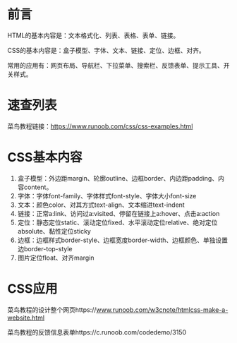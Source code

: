 # 前言

HTML的基本内容是：文本格式化、列表、表格、表单、链接。

CSS的基本内容是：盒子模型、字体、文本、链接、定位、边框、对齐。

常用的应用有：网页布局、导航栏、下拉菜单、搜索栏、反馈表单、提示工具、开关样式。

# 速查列表

菜鸟教程链接：https://www.runoob.com/css/css-examples.html

# CSS基本内容

1. 盒子模型：外边距margin、轮廓outline、边框border、内边距padding、内容content。
2. 字体：字体font-family、字体样式font-style、字体大小font-size
3. 文本：颜色color、对其方式text-align、文本缩进text-indent
4. 链接：正常a:link、访问过a:visited、停留在链接上a:hover、点击a:action
5. 定位：静态定位static、滚动定位fixed、水平滚动定位relative、绝对定位absolute、黏性定位sticky
6. 边框：边框样式border-style、边框宽度border-width、边框颜色、单独设置边border-top-style
7. 图片定位float、对齐margin

# CSS应用

菜鸟教程的设计整个网页https://www.runoob.com/w3cnote/htmlcss-make-a-website.html

菜鸟教程的反馈信息表单https://c.runoob.com/codedemo/3150
